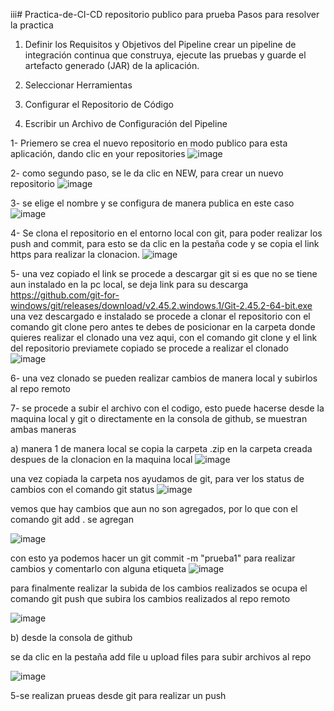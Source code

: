 iii# Practica-de-CI-CD
repositorio publico para prueba 
Pasos para resolver la practica
1. Definir los Requisitos y Objetivos del Pipeline
 crear un pipeline de integración continua que construya, ejecute las pruebas y guarde el artefacto generado (JAR) de la aplicación. 
   
3. Seleccionar Herramientas
4. Configurar el Repositorio de Código
5. Escribir un Archivo de Configuración del Pipeline




1- Priemero se crea el nuevo repositorio en modo publico para esta aplicación, dando clic en your repositories
![image](https://github.com/Mumba97/Practica-de-CI-CD/assets/121688225/b624e1cf-8837-44ee-b86f-17873676e5e5)

2- como segundo paso, se le da clic en NEW, para crear un nuevo repositorio 
![image](https://github.com/Mumba97/Practica-de-CI-CD/assets/121688225/0faad8e5-9000-4661-848c-afa3cf63612b)

3- se elige el nombre y se configura de manera publica en este caso
![image](https://github.com/Mumba97/Practica-de-CI-CD/assets/121688225/f548c834-7f81-430a-b5ee-0149e237ae7c)

4- Se clona el repositorio en el entorno local con git, para poder realizar los push and commit, para esto se da clic en la pestaña code y se copia el link https para realizar la clonacion.
![image](https://github.com/Mumba97/Practica-de-CI-CD/assets/121688225/55160ba0-7b5d-4e04-b76d-346b4b173a05)

5- una vez copiado el link se procede a descargar git si es que no se tiene aun instalado en la pc local, se deja link para su descarga 
https://github.com/git-for-windows/git/releases/download/v2.45.2.windows.1/Git-2.45.2-64-bit.exe
una vez descargado e instalado se procede a clonar el repositorio con el comando git clone 
pero antes te debes de posicionar en la carpeta donde quieres realizar el clonado
una vez aqui, con el comando git clone y el link del repositorio previamete copiado se procede a realizar el clonado 
![image](https://github.com/Mumba97/Practica-de-CI-CD/assets/121688225/c9c61ec8-a177-4aaf-922e-eab904aa7df1)

6- una vez clonado se pueden realizar cambios de manera local y subirlos al repo remoto

7- se procede a subir el archivo con el codigo, esto puede hacerse desde la maquina local y git o directamente en la consola de github, se muestran ambas maneras 

 a) manera 1
 de manera local 
   se copia la carpeta .zip en la carpeta creada despues de la clonacion en la maquina local
   ![image](https://github.com/Mumba97/Practica-de-CI-CD/assets/121688225/8975353f-ca2c-4dcf-9ef3-8455f0e39b2f)

 una vez copiada la carpeta nos ayudamos de git, para ver los status de cambios con el comando git status
 ![image](https://github.com/Mumba97/Practica-de-CI-CD/assets/121688225/7c3b358a-6d76-4a0e-be4a-62d4affc77d9)

 vemos que hay cambios que aun no son agregados, por lo que con el comando git add . se agregan 

 ![image](https://github.com/Mumba97/Practica-de-CI-CD/assets/121688225/3676865a-5822-4ea9-9987-e184c40d7956)

con esto ya podemos hacer un git commit -m "prueba1" para realizar cambios y comentarlo con alguna etiqueta
![image](https://github.com/Mumba97/Practica-de-CI-CD/assets/121688225/6684a2ff-9c15-4c96-8b03-fbd3424803c5)

para finalmente realizar la subida de los cambios realizados se ocupa el comando git push que subira los cambios realizados al repo remoto 

![image](https://github.com/Mumba97/Practica-de-CI-CD/assets/121688225/7fc7b122-f0ef-418f-9e07-701f1b9579b4)

b) desde la consola de github 

se da clic en la pestaña add file u upload files para subir archivos al repo 

![image](https://github.com/Mumba97/Practica-de-CI-CD/assets/121688225/9bc412fd-b5dc-4630-91a9-2308bf22842f)










5-se realizan prueas desde git para realizar un push
